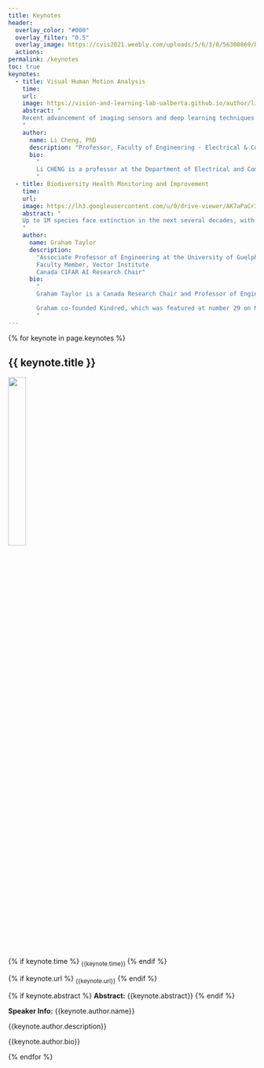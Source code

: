 ```yaml
---
title: Keynotes
header:
  overlay_color: "#000"
  overlay_filter: "0.5"
  overlay_image: https://cvis2021.weebly.com/uploads/5/6/3/0/56308869/background-images/236520036.jpg
  actions:
permalink: /keynotes
toc: true
keynotes:
  - title: Visual Human Motion Analysis
    time:
    url:
    image: https://vision-and-learning-lab-ualberta.github.io/author/li-cheng/avatar_huc2687370fa97988757d31395fff45c12_66166_270x270_fill_q90_lanczos_center.jpg
    abstract: "
    Recent advancement of imaging sensors and deep learning techniques has opened door to many interesting applications for visual analysis of human motions. In this talk, I will discuss our research efforts toward addressing the related tasks of 3-D human motion syntheses, pose and shape estimation from images and videos, visual action quality assessment. Looking forward, our results could be applied to everyday life scenarios such as natural user interface, AR/VR, robotics, and gaming, among others. 
    "
    author:
      name: Li Cheng, PhD
      description: "Professor, Faculty of Engineering - Electrical & Computer Engineering Dept - University of Alberta"
      bio: 
        "
        Li CHENG is a professor at the Department of Electrical and Computer Engineering, University of Alberta. He is an associate editor of IEEE Transactions on Multimedia. Prior to joining University of Alberta, He worked at A*STAR, Singapore, TTI-Chicago, USA, and NICTA, Australia. His current research interests include human motion analysis, mobile and robot vision, and multimedia data analytics. More details can be found at [http://www.ece.ualberta.ca/~lcheng5/](http://www.ece.ualberta.ca/~lcheng5/).
        "
  - title: Biodiversity Health Monitoring and Improvement
    time:
    url:
    image: https://lh3.googleusercontent.com/u/0/drive-viewer/AK7aPaCr3NrxONYysJvzQMeU81zEECeO1kCtxBsNsSlol7908Vltn9i3DwIRpPmh2pgsDQobNu6Uwv0dCvutzQhqh5T4DkTa=w2560-h1353
    abstract: "
    Up to 1M species face extinction in the next several decades, with biodiversity loss a major factor. In this talk, I will describe my team’s efforts to leverage advances in deep learning to monitor and improve biodiversity health. Our work is bolstered by the $24M University of Guelph-led BIOSCAN project, a global interdisciplinary effort to build a biodiversity observation system; and LIFEPLAN, a global biodiversity monitoring effort that collects data, including images, audio and DNA samples, from around 100 sites worldwide. Manual analysis of the data collected in these massive international biodiversity efforts are resource prohibitive and their success will depend on automating the analysis of images, sets, sequences, and graphs. 
    "
    author:
      name: Graham Taylor
      description:
        "Associate Professor of Engineering at the University of Guelph
        Faculty Member, Vector Institute
        Canada CIFAR AI Research Chair"
      bio: 
        "
        Graham Taylor is a Canada Research Chair and Professor of Engineering at the University of Guelph. He co-directs the University of Guelph Centre for Advancing Responsible and Ethical AI and is the Research Director, External of the Vector Institute for AI. He has co-organized the annual CIFAR Deep Learning Summer School, and trained more than 80 students and researchers on AI-related projects. In 2016 he was named as one of 18 inaugural CIFAR Azrieli Global Scholars. In 2018 he was honoured as one of Canada's Top 40 under 40. In 2019 he was named a Canada CIFAR AI Chair. He spent 2018-2019 as a Visiting Faculty member at Google Brain, Montreal.

        Graham co-founded Kindred, which was featured at number 29 on MIT Technology Review's 2017 list of smartest companies in the world. He is the Academic Director of NextAI, a non-profit accelerator for AI-focused entrepreneurs.
        "
---
```



{% for keynote in page.keynotes %}
## {{ keynote.title }}
<img src="{{ keynote.image}}" class="align-left" style="width: calc(30% - 0.5em);"/>


{% if keynote.time %} <sub>{{keynote.time}} </sub>  {% endif %}


{% if keynote.url %} <sub> {{keynote.url}}</sub> {% endif %}

{% if keynote.abstract %}
**Abstract:** 
{{keynote.abstract}}
{% endif %}

**Speaker Info:**
{{keynote.author.name}}

{{keynote.author.description}}

{{keynote.author.bio}}

{% endfor %}
